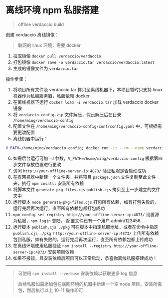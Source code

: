 # 离线环境 npm 私服搭建 
> offline verdaccio build

创建 verdaccio 离线镜像：
> 联网的 linux 环境，需要 docker

1. 拉取镜像 `docker pull verdaccio/verdaccio`
2. 打包镜像 `docker save -o verdaccio.tar verdaccio/verdaccio:latest`
3. 生成的镜像文件为 `verdaccio.tar`

操作步骤：
1. 将项目所有文件及 verdaccio.tar 拷贝至离线机器下，本项目暂时只支持 linux 机器作为私服服务器，私服依赖 docker
2. 在离线机器下运行 `docker load -i verdaccio.tar` 加载 verdaccio docker 镜像
3. 将 `verdaccio-config.zip` 文件解压，假设解压后在目录 `/home/ming/verdaccio-config`
4. 配置文件在 `/home/ming/verdaccio-config/conf/config.yaml` 中，可根据需要更改配置
5. 离线机器中运行：
 ```bash
V_PATH=/home/ming/verdaccio-config; docker run -it --rm --name verdaccio   -p 4873:4873   -v $V_PATH/conf:/verdaccio/conf   -v $V_PATH/storage:/verdaccio/storage   -v $V_PATH/plugins:/verdaccio/plugins   verdaccio/verdaccio
```
6. 如需后台运行可加 `-d` 参数，`V_PATH=/home/ming/verdaccio-config` 根据第四步文件存放位置进行更改
7. 访问 `http://your-offline-server-ip:4873/` 验证私服是否启动成功
8. 在有网机器中新建一个文件夹，并将项目 `package.json` 文件复制至此文件夹，执行 `npm insatll` 安装所有依赖
9. 将脚本文件 `generate-pkg-files.cjs` `publish.cjs` 拷贝至上一步建立的文件夹中
10. 运行脚本 `node generate-pkg-files.cjs` 打包所有依赖，如有打包失败的，运行完后再次运行，直至所有依赖包都打包成功
11. `npm config set registry http://your-offline-server-ip:4873/` 设置源为私服，`npm login` 登陆， 配置文件已有一个用户 admin/123456
12. 运行脚本 `publish.cjs ./pkg` 可在脚本中指定私服地址，或者在命令中指定 `publish.cjs ./pkg http://your-offline-server-ip:4873/` 上传所有依赖包到私服，如有失败的，运行完后再次运行，直至所有依赖包都上传成功
13. 在离线环境使用私服验证 `npm install --registry http://your-offline-server-ip:4873/` 安装项目依赖
14. 如果不报错，且安装依赖后项目可以正常启动，恭喜你离线私服搭建成功！

---

> 可使用 `npm install --verbose` 安装依赖以获取更多 log 信息

> 后续私服如需添加包在联网环境的机器中新建一个空 node 项目，安装所需包，然后执行以上 10-11 操作即可
